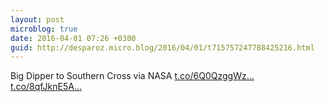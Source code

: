 ```yaml
---
layout: post
microblog: true
date: 2016-04-01 07:26 +0300
guid: http://desparoz.micro.blog/2016/04/01/t715757247788425216.html
---
```

Big Dipper to Southern Cross via NASA [t.co/6Q0QzggWz...](https://t.co/6Q0QzggWz0) [t.co/8qfJknE5A...](https://t.co/8qfJknE5AY)
